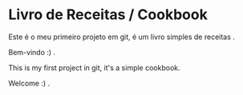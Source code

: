 # Livro de Receitas / Cookbook

Este é o meu primeiro projeto em git, é um livro simples de receitas .

Bem-vindo :) .

This is my first project in git, it's a simple cookbook.

Welcome :) .

